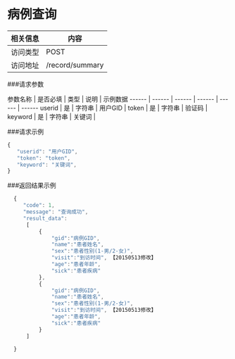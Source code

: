 # 病例查询
 相关信息 | 内容
 ------ | ------
 访问类型 | POST
 访问地址 | /record/summary

###请求参数

 参数名称 | 是否必填 | 类型 | 说明 | 示例数据
 ------ | ------ | ------ | ------ | ------ | ------
 userid | 是 | 字符串 | 用户GID | 
 token | 是 | 字符串 | 验证码 | 
 keyword  | 是 | 字符串 | 关键词 | 

###请求示例
```javascript
{
   "userid": "用户GID",
   "token": "token",
   "keyword": "关键词",
}
```

###返回结果示例

```javascript
  {
     "code": 1,
     "message": "查询成功",
     "result_data":
      [
          {
              "gid":"病例GID",
              "name":"患者姓名",
              "sex":"患者性别(1-男/2-女)",
              "visit":"到访时间", 【20150513修改】
              "age":"患者年龄",
              "sick":"患者疾病"
          },
          {
              "gid":"病例GID",
              "name":"患者姓名",
              "sex":"患者性别(1-男/2-女)",
              "visit":"到访时间", 【20150513修改】
              "age":"患者年龄",
              "sick":"患者疾病"
          }
      ]

  }



```
